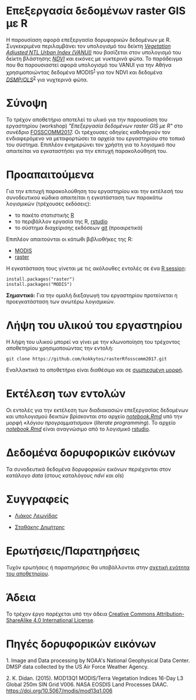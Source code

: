 # Eπεξεργασία δεδομένων raster GIS με R

Η παρουσίαση αφορά επεξεργασία δορυφορικών δεδομένων με R.
Συγκεκριμένα περιλαμβάνει τον υπολογισμό του δείκτη [*Vegetation Adjusted NTL Urban
Index (VANUI)*](http://urban.yale.edu/publications/2013/101016jrse201210022) που βασίζεται στον υπολογισμό του δείκτη βλάστησης [*NDVI*](https://en.wikipedia.org/wiki/Normalized_Difference_Vegetation_Index) και εικόνες με
νυκτερινά φώτα. Το παράδειγμα που θα παρουσιαστεί αφορά υπολογισμό του VANUI για
την Αθήνα χρησιμοποιώντας δεδομένα MODIS<sup>[1](#modis)</sup> για τον NDVI και δεδομένα [*DSMP/OLS*](https://ngdc.noaa.gov/eog/dmsp.html)<sup>[2](#dmsp)</sup> για νυχτερινά φώτα.


# Σύνοψη

Το τρέχον αποθετήριο αποτελεί το υλικό για την παρουσίαση του εργαστηρίου (workshop) *"Eπεξεργασία δεδομένων raster GIS με R"* στο συνέδριο [FOSSCOMM2017](https://www.fosscomm.hua.gr/).
Οι τρέχουσες οδηγίες καθοδηγούν τον ενδιαφερόμενο να μεταφορτώσει τα αρχεία του εργαστηρίου στο τοπικό του σύστημα.
Επιπλέον ενημερώνει τον χρήστη για το λογισμικό που απαιτείται να εγκαταστήσει για την επιτυχή παρακολούθησή του.


# Προαπαιτούμενα

Για την επιτυχή παρακολούθηση του εργαστηρίου και την εκτέλεσή του συνοδευτικού κώδικα απαιτείται η εγκατάσταση των παρακάτω λογισμικών (τρέχουσες εκδόσεις):

* το πακέτο στατιστικής [R](https://www.r-project.org/)
* τo περιβάλλον εργασία της R, [rstudio](https://www.rstudio.com/)
* το σύστημα διαχείρισης εκδόσεων [git](https://git-scm.com/) (προαιρετικά)

Επιπλέον απαιτούνται οι κάτωθι βιβλιοθήκες της R:

* [MODIS](https://cran.r-project.org/web/packages/MODIS/)
* [raster](https://cran.r-project.org/web/packages/raster/)

Η εγκατάσταση τους γίνεται με τις ακόλουθες εντολές σε ένα [R session](https://cran.r-project.org/doc/manuals/r-release/R-intro.html#Invoking-R):

```
install.packages("raster")
install.packages("MODIS")
```

**Σημαντικό:** Για την ομαλή διεξαγωγή του εργαστηρίου προτείνεται η προεγκατάσταση των ανωτέρω λογισμικών.


# Λήψη του υλικού του εργαστηρίου

Η λήψη του υλικού μπορεί να γίνει με την κλωνοποίηση του τρέχοντος αποθετηρίου χρησιμοποιώντας την εντολή:

```
git clone https://github.com/kokkytos/rasterRfosscomm2017.git
```

Eναλλακτικά το αποθετήριο είναι διαθέσιμο και σε [συμπιεσμένη μορφή](https://github.com/kokkytos/rasterRfosscomm2017/archive/master.zip).

# Εκτέλεση των εντολών

Οι εντολές για την εκτέλεση των διαδιακασιών επεξεργασίας δεδομένων και υπολογισμού δεικτών βρίσκονται στο αρχείο [*notebook.Rmd*](notebook.Rmd) υπό την μορφή *«λόγιου προγραμματισμoυ»* (*literate programming*).
Το αρχείο  [*notebook.Rmd*](notebook.Rmd) είναι αναγνώσιμο από το λογισμικό [rstudio](https://www.rstudio.com/). 

# Δεδομένα δορυφορικών εικόνων

Τα συνοδευτικά δεδομένα δορυφορικών εικόνων περιέχονται στον κατάλογο *data* (στους καταλόγους *ndvi* και *ols*)


# Συγγραφείς

* [Λιάκος Λεωνίδας](https://gr.linkedin.com/in/leonidasliakos)

* [Σταθάκης Δημήτρης](https://gr.linkedin.com/in/dstath)

# Ερωτήσεις/Παρατηρήσεις

Τυχόν ερωτήσεις ή παρατηρήσεις θα υποβάλλονται στην [σχετική ενότητα του αποθετηρίου](https://github.com/kokkytos/rasterRfosscomm2017/issues).

# Άδεια

Το τρέχον έργο παρέχεται υπό την άδεια [Creative Commons Attribution-ShareAlike 4.0 International License](https://creativecommons.org/licenses/by-sa/4.0/).

# Πηγές δορυφορικών εικόνων

<a name="dmsp">1</a>. Image and Data processing by NOAA's National Geophysical Data Center. DMSP data collected by the US Air Force Weather Agency.

<a name="modis">2</a>. K. Didan. (2015). MOD13Q1 MODIS/Terra Vegetation Indices 16-Day L3 Global 250m SIN Grid V006. NASA EOSDIS Land Processes DAAC. https://doi.org/10.5067/modis/mod13q1.006
